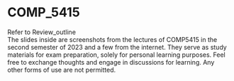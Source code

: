 # COMP_5415
Refer to Review_outline  
The slides inside are screenshots from the lectures of COMP5415 in the second semester of 2023 and a few from the internet. They serve as study materials for exam preparation, solely for personal learning purposes. Feel free to exchange thoughts and engage in discussions for learning. Any other forms of use are not permitted.
